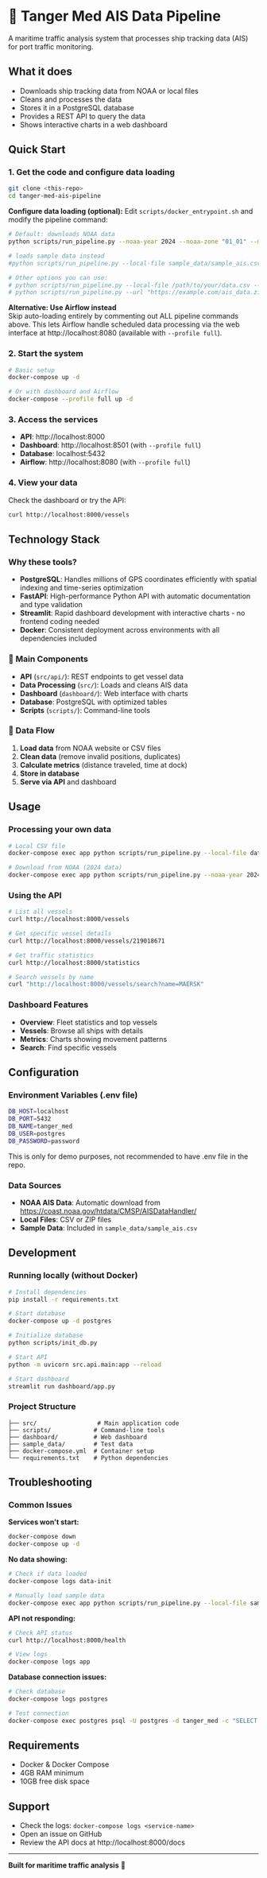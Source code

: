 # 🚢 Tanger Med AIS Data Pipeline

A maritime traffic analysis system that processes ship tracking data (AIS) for port traffic monitoring.

## What it does

- Downloads ship tracking data from NOAA or local files
- Cleans and processes the data
- Stores it in a PostgreSQL database
- Provides a REST API to query the data
- Shows interactive charts in a web dashboard

## Quick Start

### 1. Get the code and configure data loading
```bash
git clone <this-repo>
cd tanger-med-ais-pipeline
```

**Configure data loading (optional):**
Edit `scripts/docker_entrypoint.sh` and modify the pipeline command:
```bash
# Default: downloads NOAA data 
python scripts/run_pipeline.py --noaa-year 2024 --noaa-zone "01_01" --max-records 100000

# loads sample data instead
#python scripts/run_pipeline.py --local-file sample_data/sample_ais.csv --max-records 100 --verbose 

# Other options you can use:
# python scripts/run_pipeline.py --local-file /path/to/your/data.csv --max-records 10000
# python scripts/run_pipeline.py --url "https://example.com/ais_data.zip" --max-records 50000
```

**Alternative: Use Airflow instead**  
Skip auto-loading entirely by commenting out ALL pipeline commands above. This lets Airflow handle scheduled data processing via the web interface at http://localhost:8080 (available with `--profile full`).

### 2. Start the system
```bash
# Basic setup
docker-compose up -d

# Or with dashboard and Airflow
docker-compose --profile full up -d
```

### 3. Access the services
- **API**: http://localhost:8000
- **Dashboard**: http://localhost:8501 (with `--profile full`)
- **Database**: localhost:5432
- **Airflow**: http://localhost:8080 (with `--profile full`)

### 4. View your data
Check the dashboard or try the API:
```bash
curl http://localhost:8000/vessels
```

## Technology Stack

### Why these tools?
- **PostgreSQL**: Handles millions of GPS coordinates efficiently with spatial indexing and time-series optimization
- **FastAPI**: High-performance Python API with automatic documentation and type validation
- **Streamlit**: Rapid dashboard development with interactive charts - no frontend coding needed
- **Docker**: Consistent deployment across environments with all dependencies included

### 📁 Main Components
- **API** (`src/api/`): REST endpoints to get vessel data
- **Data Processing** (`src/`): Loads and cleans AIS data
- **Dashboard** (`dashboard/`): Web interface with charts
- **Database**: PostgreSQL with optimized tables
- **Scripts** (`scripts/`): Command-line tools

### 🔄 Data Flow
1. **Load data** from NOAA website or CSV files
2. **Clean data** (remove invalid positions, duplicates)
3. **Calculate metrics** (distance traveled, time at dock)
4. **Store in database** 
5. **Serve via API** and dashboard

## Usage

### Processing your own data
```bash
# Local CSV file
docker-compose exec app python scripts/run_pipeline.py --local-file data/my_data.csv

# Download from NOAA (2024 data)
docker-compose exec app python scripts/run_pipeline.py --noaa-year 2024 --noaa-zone "01_01"
```

### Using the API
```bash
# List all vessels
curl http://localhost:8000/vessels

# Get specific vessel details
curl http://localhost:8000/vessels/219018671

# Get traffic statistics
curl http://localhost:8000/statistics

# Search vessels by name
curl "http://localhost:8000/vessels/search?name=MAERSK"
```

### Dashboard Features
- **Overview**: Fleet statistics and top vessels
- **Vessels**: Browse all ships with details
- **Metrics**: Charts showing movement patterns
- **Search**: Find specific vessels

## Configuration

### Environment Variables (.env file)
```bash
DB_HOST=localhost
DB_PORT=5432
DB_NAME=tanger_med
DB_USER=postgres
DB_PASSWORD=password
```
This is only for demo purposes, not recommended to have .env file in the repo.

### Data Sources
- **NOAA AIS Data**: Automatic download from https://coast.noaa.gov/htdata/CMSP/AISDataHandler/
- **Local Files**: CSV or ZIP files
- **Sample Data**: Included in `sample_data/sample_ais.csv`

## Development

### Running locally (without Docker)
```bash
# Install dependencies
pip install -r requirements.txt

# Start database
docker-compose up -d postgres

# Initialize database
python scripts/init_db.py

# Start API
python -m uvicorn src.api.main:app --reload

# Start dashboard
streamlit run dashboard/app.py
```

### Project Structure
```
├── src/                 # Main application code
├── scripts/            # Command-line tools
├── dashboard/          # Web dashboard
├── sample_data/        # Test data
├── docker-compose.yml  # Container setup
└── requirements.txt    # Python dependencies
```

## Troubleshooting

### Common Issues

**Services won't start:**
```bash
docker-compose down
docker-compose up -d
```

**No data showing:**
```bash
# Check if data loaded
docker-compose logs data-init

# Manually load sample data
docker-compose exec app python scripts/run_pipeline.py --local-file sample_data/sample_ais.csv
```

**API not responding:**
```bash
# Check API status
curl http://localhost:8000/health

# View logs
docker-compose logs app
```

**Database connection issues:**
```bash
# Check database
docker-compose logs postgres

# Test connection
docker-compose exec postgres psql -U postgres -d tanger_med -c "SELECT COUNT(*) FROM ais_data;"
```

## Requirements

- Docker & Docker Compose
- 4GB RAM minimum
- 10GB free disk space

## Support

- Check the logs: `docker-compose logs <service-name>`
- Open an issue on GitHub
- Review the API docs at http://localhost:8000/docs

---

**Built for maritime traffic analysis** 🌊
